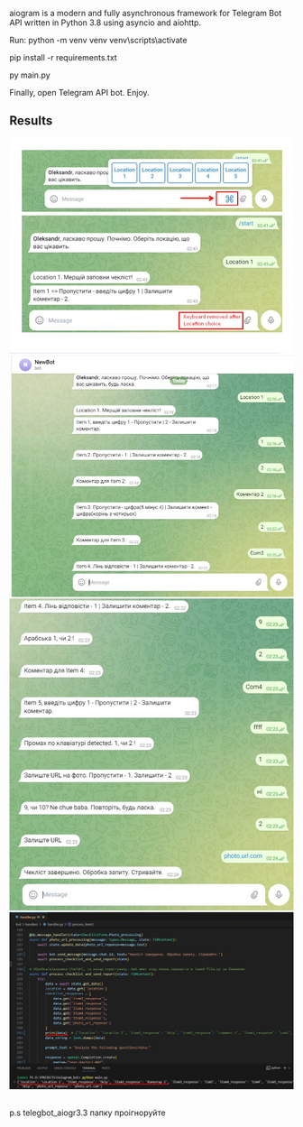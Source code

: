 aiogram is a modern and fully asynchronous framework for Telegram Bot API written in Python 3.8 using asyncio and aiohttp. 

Run:
python -m venv venv
venv\scripts\activate

pip install -r requirements.txt

py main.py

Finally, open Telegram API bot. Enjoy.

## Results

<img src="images/bot_start.jpg"/>

<img src="images/bot1.jpg"/>

<img src="images/bot2.jpg"/>

<img src="images/bot3.jpg"/>

## 
p.s telegbot_aiogr3.3 папку проігноруйте